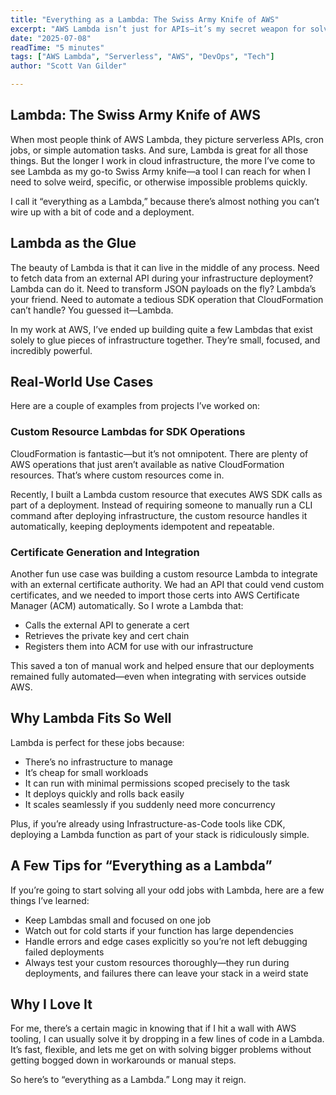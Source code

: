 ```yaml
---
title: "Everything as a Lambda: The Swiss Army Knife of AWS"
excerpt: "AWS Lambda isn’t just for APIs—it’s my secret weapon for solving odd problems fast. From custom resource automation to integrating external services like certificate APIs, Lambda acts as my Swiss Army knife in the cloud. In this post, I share how “everything as a Lambda” helps me keep projects efficient, flexible, and fun."
date: "2025-07-08"
readTime: "5 minutes"
tags: ["AWS Lambda", "Serverless", "AWS", "DevOps", "Tech"]
author: "Scott Van Gilder"

---
```


## Lambda: The Swiss Army Knife of AWS

When most people think of AWS Lambda, they picture serverless APIs, cron jobs, or simple automation tasks. And sure, Lambda is great for all those things. But the longer I work in cloud infrastructure, the more I’ve come to see Lambda as my go-to Swiss Army knife—a tool I can reach for when I need to solve weird, specific, or otherwise impossible problems quickly.

I call it “everything as a Lambda,” because there’s almost nothing you can’t wire up with a bit of code and a deployment.

## Lambda as the Glue

The beauty of Lambda is that it can live in the middle of any process. Need to fetch data from an external API during your infrastructure deployment? Lambda can do it. Need to transform JSON payloads on the fly? Lambda’s your friend. Need to automate a tedious SDK operation that CloudFormation can’t handle? You guessed it—Lambda.

In my work at AWS, I’ve ended up building quite a few Lambdas that exist solely to glue pieces of infrastructure together. They’re small, focused, and incredibly powerful.

## Real-World Use Cases

Here are a couple of examples from projects I’ve worked on:

### Custom Resource Lambdas for SDK Operations

CloudFormation is fantastic—but it’s not omnipotent. There are plenty of AWS operations that just aren’t available as native CloudFormation resources. That’s where custom resources come in.

Recently, I built a Lambda custom resource that executes AWS SDK calls as part of a deployment. Instead of requiring someone to manually run a CLI command after deploying infrastructure, the custom resource handles it automatically, keeping deployments idempotent and repeatable.

### Certificate Generation and Integration

Another fun use case was building a custom resource Lambda to integrate with an external certificate authority. We had an API that could vend custom certificates, and we needed to import those certs into AWS Certificate Manager (ACM) automatically. So I wrote a Lambda that:

* Calls the external API to generate a cert
* Retrieves the private key and cert chain
* Registers them into ACM for use with our infrastructure

This saved a ton of manual work and helped ensure that our deployments remained fully automated—even when integrating with services outside AWS.

## Why Lambda Fits So Well

Lambda is perfect for these jobs because:

* There’s no infrastructure to manage
* It’s cheap for small workloads
* It can run with minimal permissions scoped precisely to the task
* It deploys quickly and rolls back easily
* It scales seamlessly if you suddenly need more concurrency

Plus, if you’re already using Infrastructure-as-Code tools like CDK, deploying a Lambda function as part of your stack is ridiculously simple.

## A Few Tips for “Everything as a Lambda”

If you’re going to start solving all your odd jobs with Lambda, here are a few things I’ve learned:

* Keep Lambdas small and focused on one job
* Watch out for cold starts if your function has large dependencies
* Handle errors and edge cases explicitly so you’re not left debugging failed deployments
* Always test your custom resources thoroughly—they run during deployments, and failures there can leave your stack in a weird state

## Why I Love It

For me, there’s a certain magic in knowing that if I hit a wall with AWS tooling, I can usually solve it by dropping in a few lines of code in a Lambda. It’s fast, flexible, and lets me get on with solving bigger problems without getting bogged down in workarounds or manual steps.

So here’s to “everything as a Lambda.” Long may it reign.
